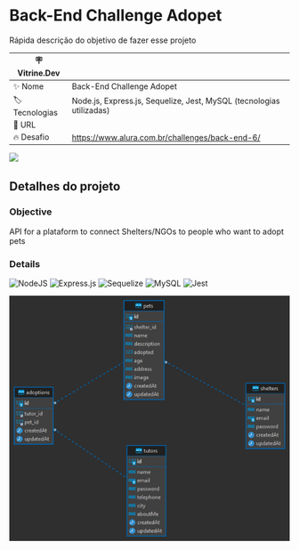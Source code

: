 
# Back-End Challenge Adopet

Rápida descrição do objetivo de fazer esse projeto

| :placard: Vitrine.Dev |     |
| -------------  | --- |
| :sparkles: Nome        | Back-End Challenge Adopet
| :label: Tecnologias | Node.js, Express.js, Sequelize, Jest, MySQL (tecnologias utilizadas)
| :rocket: URL         | 
| :fire: Desafio     | https://www.alura.com.br/challenges/back-end-6/

<!-- Inserir imagem com a #vitrinedev ao final do link -->
![](https://via.placeholder.com/1200x500.png?text=imagem+lindona+do+meu+projeto#vitrinedev)

## Detalhes do projeto

### Objective
API for a plataform to connect Shelters/NGOs to people who want to adopt pets

### Details
![NodeJS](https://img.shields.io/badge/node.js-6DA55F?style=for-the-badge&logo=node.js&logoColor=white)
![Express.js](https://img.shields.io/badge/express.js-%23404d59.svg?style=for-the-badge&logo=express&logoColor=%2361DAFB)
![Sequelize](https://img.shields.io/badge/Sequelize-52B0E7?style=for-the-badge&logo=Sequelize&logoColor=white)
![MySQL](https://img.shields.io/badge/mysql-%2300f.svg?style=for-the-badge&logo=mysql&logoColor=white)
![Jest](https://img.shields.io/badge/-jest-%23C21325?style=for-the-badge&logo=jest&logoColor=white)

![alt text](https://github.com/thisantm/desafio-back-end-adopet/blob/master/images/adopet.png?raw=true)
